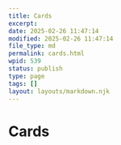 ```yaml
---
title: Cards
excerpt: 
date: 2025-02-26 11:47:14
modified: 2025-02-26 11:47:14
file_type: md
permalink: cards.html
wpid: 539
status: publish
type: page
tags: []
layout: layouts/markdown.njk
---
```


# Cards

<div class="dgwltd-block dgwltd-cards " id="block_500e46a770e9a1a15bbad18de28d4161-6880b3d435847"><div class="dgwltd-cards__content"><div class="acf-innerblocks-container">
<div class="dgwltd-cards__grid grid-count--0 "> </div></div> </div></div>